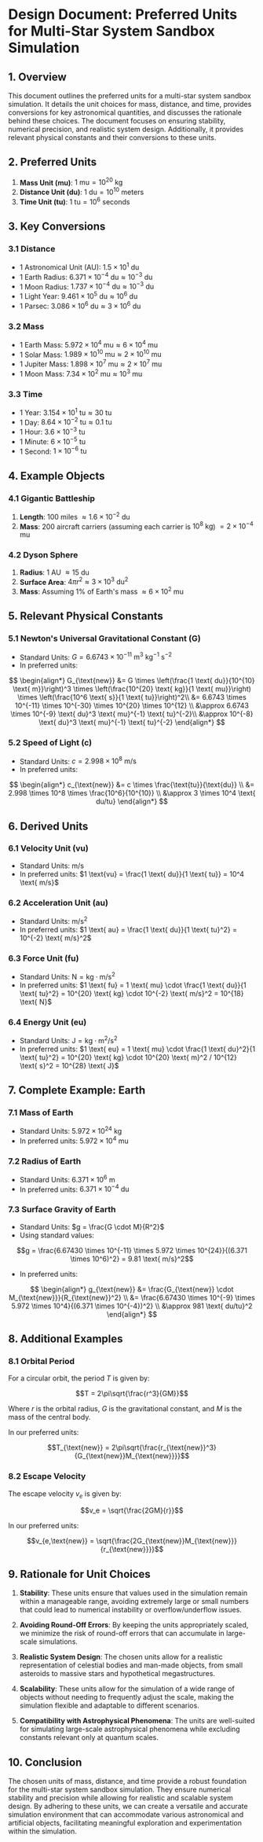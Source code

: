 # Design Document: Preferred Units for Multi-Star System Sandbox Simulation

## 1. Overview

This document outlines the preferred units for a multi-star system sandbox simulation. It details the unit choices for mass, distance, and time, provides conversions for key astronomical quantities, and discusses the rationale behind these choices. The document focuses on ensuring stability, numerical precision, and realistic system design. Additionally, it provides relevant physical constants and their conversions to these units.

## 2. Preferred Units

1. **Mass Unit (mu)**: $1 \text{ mu} = 10^{20} \text{ kg}$
2. **Distance Unit (du)**: $1 \text{ du} = 10^{10} \text{ meters}$
3. **Time Unit (tu)**: $1 \text{ tu} = 10^{6} \text{ seconds}$

## 3. Key Conversions

### 3.1 Distance

- 1 Astronomical Unit (AU): $1.5 \times 10^1 \text{ du}$
- 1 Earth Radius: $6.371 \times 10^{-4} \text{ du} \approx 10^{-3} \text{ du}$
- 1 Moon Radius: $1.737 \times 10^{-4} \text{ du} \approx 10^{-3} \text{ du}$
- 1 Light Year: $9.461 \times 10^5 \text{ du} \approx 10^6 \text{ du}$
- 1 Parsec: $3.086 \times 10^6 \text{ du} \approx 3 \times 10^6 \text{ du}$

### 3.2 Mass

- 1 Earth Mass: $5.972 \times 10^4 \text{ mu} \approx 6 \times 10^4 \text{ mu}$
- 1 Solar Mass: $1.989 \times 10^{10} \text{ mu} \approx 2 \times 10^{10} \text{ mu}$
- 1 Jupiter Mass: $1.898 \times 10^7 \text{ mu} \approx 2 \times 10^7 \text{ mu}$
- 1 Moon Mass: $7.34 \times 10^2 \text{ mu} \approx 10^3 \text{ mu}$

### 3.3 Time

- 1 Year: $3.154 \times 10^1 \text{ tu} \approx 30 \text{ tu}$
- 1 Day: $8.64 \times 10^{-2} \text{ tu} \approx 0.1 \text{ tu}$
- 1 Hour: $3.6 \times 10^{-3} \text{ tu}$
- 1 Minute: $6 \times 10^{-5} \text{ tu}$
- 1 Second: $1 \times 10^{-6} \text{ tu}$

## 4. Example Objects

### 4.1 Gigantic Battleship

1. **Length**: 100 miles $\approx 1.6 \times 10^{-2} \text{ du}$
2. **Mass**: 200 aircraft carriers (assuming each carrier is $10^8 \text{ kg}$) $= 2 \times 10^{-4} \text{ mu}$

### 4.2 Dyson Sphere

1. **Radius**: 1 AU $\approx 15 \text{ du}$
2. **Surface Area**: $4\pi r^2 \approx 3 \times 10^3 \text{ du}^2$
3. **Mass**: Assuming 1% of Earth's mass $\approx 6 \times 10^2 \text{ mu}$

## 5. Relevant Physical Constants

### 5.1 Newton's Universal Gravitational Constant (G)

- Standard Units: $G = 6.6743 \times 10^{-11} \text{ m}^3 
  \text{ kg}^{-1} \text{ s}^{-2}$
- In preferred units:

$$
\begin{align*}
G_{\text{new}} &=
G \times \left(\frac{1 \text{ du}}{10^{10} \text{ m}}\right)^3 \times \left(\frac{10^{20} \text{ kg}}{1 \text{ mu}}\right) \times \left(\frac{10^6 \text{ s}}{1 \text{ tu}}\right)^2\\
&= 6.6743 \times 10^{-11} \times 10^{-30} \times 10^{20} \times 10^{12} \\
&\approx 6.6743 \times 10^{-9} \text{ du}^3 \text{ mu}^{-1} \text{ tu}^{-2}\\
&\approx 10^{-8} \text{ du}^3 \text{ mu}^{-1} \text{ tu}^{-2}
\end{align*}
$$

### 5.2 Speed of Light (c)

- Standard Units: $c = 2.998 \times 10^8 \text{ m/s}$
- In preferred units:

$$
\begin{align*}
c_{\text{new}} &=
c \times \frac{\text{tu}}{\text{du}} \\
&= 2.998 \times 10^8 \times \frac{10^6}{10^{10}} \\
&\approx 3 \times 10^4 \text{ du/tu}
\end{align*}
$$

## 6. Derived Units

### 6.1 Velocity Unit (vu)

- Standard Units: $\text{m/s}$
- In preferred units: $1 \text{vu} = \frac{1 \text{ du}}{1 \text{ tu}} = 10^4 \text{ m/s}$

### 6.2 Acceleration Unit (au)

- Standard Units: $\text{m/s}^2$
- In preferred units: $1 \text{ au} = \frac{1 \text{ du}}{1 \text{ tu}^2} = 10^{-2} \text{ m/s}^2$

### 6.3 Force Unit (fu)

- Standard Units: $\text{N} = \text{kg} \cdot \text{m/s}^2$
- In preferred units: $1 \text{ fu} = 1 \text{ mu} \cdot \frac{1 \text{ du}}{1 \text{ tu}^2} = 10^{20} \text{ kg} \cdot 10^{-2} \text{ m/s}^2 = 10^{18} \text{ N}$

### 6.4 Energy Unit (eu)

- Standard Units: $\text{J} = \text{kg} \cdot \text{m}^2 / \text{s}^2$
- In preferred units: $1 \text{ eu} = 1 \text{ mu} \cdot \frac{1 \text{ du}^2}{1 \text{ tu}^2} = 10^{20} \text{ kg} \cdot 10^{20} \text{ m}^2 / 10^{12} \text{ s}^2 = 10^{28} \text{ J}$

## 7. Complete Example: Earth

### 7.1 Mass of Earth

- Standard Units: $5.972 \times 10^{24} \text{ kg}$
- In preferred units: $5.972 \times 10^4 \text{ mu}$

### 7.2 Radius of Earth

- Standard Units: $6.371 \times 10^6 \text{ m}$
- In preferred units: $6.371 \times 10^{-4} \text{ du}$

### 7.3 Surface Gravity of Earth

- Standard Units: $g = \frac{G \cdot M}{R^2}$
- Using standard values:

$$g = \frac{6.67430 \times 10^{-11} \times 5.972 \times 10^{24}}{(6.371 \times 10^6)^2} = 9.81 \text{ m/s}^2$$

- In preferred units:

$$
\begin{align*}
g_{\text{new}} &= \frac{G_{\text{new}} \cdot M_{\text{new}}}{R_{\text{new}}^2} \\
&= \frac{6.67430 \times 10^{-9} \times 5.972 \times 10^4}{(6.371 \times 10^{-4})^2} \\
&\approx 981 \text{ du/tu}^2
\end{align*}
$$

## 8. Additional Examples

### 8.1 Orbital Period

For a circular orbit, the period $T$ is given by:

$$T = 2\pi\sqrt{\frac{r^3}{GM}}$$

Where $r$ is the orbital radius, $G$ is the gravitational constant, and $M$ is the mass of the central body.

In our preferred units:

$$T_{\text{new}} = 2\pi\sqrt{\frac{r_{\text{new}}^3}{G_{\text{new}}M_{\text{new}}}}$$

### 8.2 Escape Velocity

The escape velocity $v_e$ is given by:

$$v_e = \sqrt{\frac{2GM}{r}}$$

In our preferred units:

$$v_{e,\text{new}} = \sqrt{\frac{2G_{\text{new}}M_{\text{new}}}{r_{\text{new}}}}$$

## 9. Rationale for Unit Choices

1. **Stability**: These units ensure that values used in the simulation remain within a manageable range, avoiding extremely large or small numbers that could lead to numerical instability or overflow/underflow issues.

2. **Avoiding Round-Off Errors**: By keeping the units appropriately scaled, we minimize the risk of round-off errors that can accumulate in large-scale simulations.

3. **Realistic System Design**: The chosen units allow for a realistic representation of celestial bodies and man-made objects, from small asteroids to massive stars and hypothetical megastructures.

4. **Scalability**: These units allow for the simulation of a wide range of objects without needing to frequently adjust the scale, making the simulation flexible and adaptable to different scenarios.

5. **Compatibility with Astrophysical Phenomena**: The units are well-suited for simulating large-scale astrophysical phenomena while excluding constants relevant only at quantum scales.

## 10. Conclusion

The chosen units of mass, distance, and time provide a robust foundation for the multi-star system sandbox simulation. They ensure numerical stability and precision while allowing for realistic and scalable system design. By adhering to these units, we can create a versatile and accurate simulation environment that can accommodate various astronomical and artificial objects, facilitating meaningful exploration and experimentation within the simulation.
